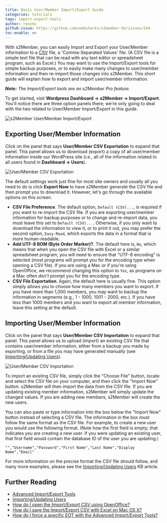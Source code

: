 ```yaml
---
title: Basic User/Member Import/Export Guide
categories: tutorials
tags: import-export-tools
author: renzms
github-issue: https://github.com/websharks/s2member-kb/issues/244
toc-enable: on
---
```


With s2Member, you can easily Import and Export your User/Member information to a  [CSV](https://en.wikipedia.org/wiki/Comma-separated_values) file, a 'Comma-Separated Values' file. (A CSV file is a simple text file that can be read with any text editor or spreadsheet program, such as Excel.) You may want to use the Import/Export tools for simple backup purposes, or to easily make many changes to user/member information and then re-import those changes into s2Member. This short guide will explain how to export and import user/member information.

_**Note:** The Import/Export tools are an s2Member Pro feature._

To get started, visit **Wordpress Dashboard → s2Member → Import/Export**. You'll notice there are three option panels there; we're only going to deal with the two related to User/Member Import/Export in this guide. 

![s2Member User/Member Import/Export](https://cloud.githubusercontent.com/assets/53005/9456203/7afbc68a-4aa2-11e5-88dd-c1a4fb63c696.png)


## Exporting User/Member Information

Click on the panel that says **User/Member CSV Exportation** to expand that panel. This panel allows us to download (export) a copy of all user/member information inside our WordPress site (i.e., all of the information related to all users found in **Dashboard → Users**). 

![User/Member CSV Exportation](https://cloud.githubusercontent.com/assets/13220018/9423135/1a29edc8-48ea-11e5-98df-2c2c89efe3a4.png)

The default settings work just fine for most site owners and usually all you need to do is click **Export Now** to have s2Member generate the CSV file and then prompt you to download it. However, let's go through the available options on this screen.

- **CSV File Preference**. The default option, `Default (CSV)...`, is required if you want to re-import the CSV file. If you are exporting user/member information for backup purposes or to change and re-import data, you must leave this set to `Default (CSV)...`. Otherwise, if you only want to download the information to view it, or to print it out, you may prefer the second option, `Easy-Read`, which exports the data in a format that is more human-readable.
- **Add UTF-8 BOM (Byte Order Marker)?**. The default here is, `No`, which means that when you open the CSV file with Excel or a similar spreadsheet program, you will need to ensure that "UTF-8 encoding" is selected (most programs will prompt you for the encoding type when opening a CSV file). If you are using a Mac or if you're using OpenOffice, we recommend changing this option to `Yes`, as programs on a Mac often _don't_ prompt you for the encoding type.
- **CSV File Exportation**. Again, the default here is usually fine. This option simply allows you to choose how many members you want to export. If you have more than 1,000 members, you may want to backup the information in segments (e.g., 1 - 1000, 1001 - 2000, etc.). If you have less than 1000 members and you want to export all member information, leave this setting at the default.

## Importing User/Member Information

Click on the panel that says **User/Member CSV Importation** to expand that panel. This panel allows us to upload (import) an existing CSV file that contains user/member information, either from a backup you made by exporting, or from a file you may have generated manually (see [Importing/Updating Users](http://s2member.com/kb-article/importingupdating-users/)).

![User/Member CSV Importation](https://cloud.githubusercontent.com/assets/13220018/9423127/9290190a-48e9-11e5-9cb6-031625658726.png)

To import an existing CSV file, simply click the "Choose File" button, locate and select the CSV file on your computer, and then click the "Import Now" button. s2Member will then import the data from the CSV file. If you are updating existing member information, s2Member will simply update the changed values. If you are adding new members, s2Member will create the new users.

You can also paste or type information into the box below the "Import Now" button instead of selecting a CSV file. The information in the box must follow the same format as the CSV file. For example, to create a new user you would use the following format. (Note how the first field is empty; that indicates you are creating a new user. If you were updating an existing user, that first field would contain the database ID of the user you are updating.)

```text
"","Username","Password","First Name","Last Name","Display Name","Email"
```

For more information on the precise format the CSV file should follow, and many more examples, please see the [Importing/Updating Users](http://s2member.com/kb-article/importingupdating-users/) KB article. 

## Further Reading

- [Advanced Import/Export Tools](http://s2member.com/kb-article/advanced-importexport-tools/)
- [Importing/Updating Users](http://s2member.com/kb-article/importingupdating-users/)
- [How do I open the Import/Export CSV using OpenOffice?](http://s2member.com/kb-article/how-do-i-open-the-importexport-csv-using-openoffice/)
- [How do I save the Import/Export CSV with Excel on Mac OS X?](http://s2member.com/kb-article/how-do-i-save-the-importexport-csv-with-excel-on-mac-os-x/)
- [How do I force a specific EOT with the Advanced Import/Export Tools?](http://s2member.com/kb-article/how-do-i-force-a-specific-eot-with-the-advanced-importexport-tools/)
